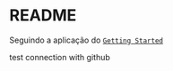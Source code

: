 # README

Seguindo a aplicação do <a href="https://guides.rubyonrails.org/getting_started.html">
`Getting Started`
</a>

test connection with github